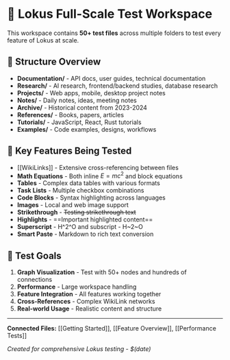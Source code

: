 # 🚀 Lokus Full-Scale Test Workspace

This workspace contains **50+ test files** across multiple folders to test every feature of Lokus at scale.

## 📁 Structure Overview

- **Documentation/** - API docs, user guides, technical documentation
- **Research/** - AI research, frontend/backend studies, database research  
- **Projects/** - Web apps, mobile, desktop project notes
- **Notes/** - Daily notes, ideas, meeting notes
- **Archive/** - Historical content from 2023-2024
- **References/** - Books, papers, articles
- **Tutorials/** - JavaScript, React, Rust tutorials
- **Examples/** - Code examples, designs, workflows

## 🔗 Key Features Being Tested

- [[WikiLinks]] - Extensive cross-referencing between files
- **Math Equations** - Both inline $E=mc^2$ and block equations
- **Tables** - Complex data tables with various formats
- **Task Lists** - Multiple checkbox combinations
- **Code Blocks** - Syntax highlighting across languages
- **Images** - Local and web image support
- **Strikethrough** - ~~Testing strikethrough text~~
- **Highlights** - ==Important highlighted content==
- **Superscript** - H^2^O and subscript - H~2~O
- **Smart Paste** - Markdown to rich text conversion

## 🎯 Test Goals

1. **Graph Visualization** - Test with 50+ nodes and hundreds of connections
2. **Performance** - Large workspace handling
3. **Feature Integration** - All features working together
4. **Cross-References** - Complex WikiLink networks
5. **Real-world Usage** - Realistic content and structure

---

**Connected Files:** [[Getting Started]], [[Feature Overview]], [[Performance Tests]]

*Created for comprehensive Lokus testing - $(date)*
